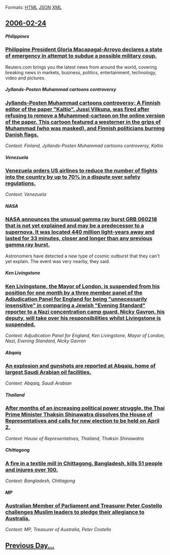 
Formats: [HTML](2006/02/24/index.html)  [JSON](2006/02/24/index.json)  [XML](2006/02/24/index.xml)  

## [2006-02-24](/news/2006/02/24/index.md)

##### Philippines
### [ Philippine President Gloria Macapagal-Arroyo declares a state of emergency in attempt to subdue a possible military coup. ](/news/2006/02/24/philippine-president-gloria-macapagal-arroyo-declares-a-state-of-emergency-in-attempt-to-subdue-a-possible-military-coup.md)
Reuters.com brings you the latest news from around the world, covering breaking news in markets, business, politics, entertainment, technology, video and pictures.

##### Jyllands-Posten Muhammad cartoons controversy
### [ Jyllands-Posten Muhammad cartoons controversy: A Finnish editor of the paper "Kaltio", Jussi Vilkuna, was fired after refusing to remove a Muhammed-cartoon on the online version of the paper. This cartoon featured a westerner in the grips of Muhammad (who was masked), and Finnish politicians burning Danish flags. ](/news/2006/02/24/jyllands-posten-muhammad-cartoons-controversy-a-finnish-editor-of-the-paper-kaltio-jussi-vilkuna-was-fired-after-refusing-to-remove-a.md)
_Context: Finland, Jyllands-Posten Muhammad cartoons controversy, Kaltio_

##### Venezuela
### [ Venezuela orders US airlines to reduce the number of flights into the country by up to 70% in a dispute over safety regulations. ](/news/2006/02/24/venezuela-orders-us-airlines-to-reduce-the-number-of-flights-into-the-country-by-up-to-70-in-a-dispute-over-safety-regulations.md)
_Context: Venezuela_

##### NASA
### [ NASA announces the unusual gamma ray burst GRB 060218 that is not yet explained and may be a predecessor to a supernova. It was located 440 million light-years away and lasted for 33 minutes, closer and longer than any previous gamma ray burst. ](/news/2006/02/24/nasa-announces-the-unusual-gamma-ray-burst-grb-060218-that-is-not-yet-explained-and-may-be-a-predecessor-to-a-supernova-it-was-located-440.md)
Astronomers have detected a new type of cosmic outburst that they can&#039;t yet explain. The event was very nearby, they said.

##### Ken Livingstone
### [ Ken Livingstone, the Mayor of London, is suspended from his position for one month by a three member panel of the Adjudication Panel for England for being "unnecessarily insensitive" in comparing a Jewish "Evening Standard" reporter to a Nazi concentration camp guard. Nicky Gavron, his deputy, will take over his responsibilities whilst Livingstone is suspended. ](/news/2006/02/24/ken-livingstone-the-mayor-of-london-is-suspended-from-his-position-for-one-month-by-a-three-member-panel-of-the-adjudication-panel-for-en.md)
_Context: Adjudication Panel for England, Ken Livingstone, Mayor of London, Nazi, Evening Standard, Nicky Gavron_

##### Abqaiq
### [ An explosion and gunshots are reported at Abqaiq, home of largest Saudi Arabian oil facilities. ](/news/2006/02/24/an-explosion-and-gunshots-are-reported-at-abqaiq-home-of-largest-saudi-arabian-oil-facilities.md)
_Context: Abqaiq, Saudi Arabian_

##### Thailand
### [ After months of an increasing political power struggle, the Thai Prime Minister Thaksin Shinawatra dissolves the House of Representatives and calls for new election to be held on April 2. ](/news/2006/02/24/after-months-of-an-increasing-political-power-struggle-the-thai-prime-minister-thaksin-shinawatra-dissolves-the-house-of-representatives-a.md)
_Context: House of Representatives, Thailand, Thaksin Shinawatra_

##### Chittagong
### [ A fire in a textile mill in Chittagong, Bangladesh, kills 51 people and injures over 100. ](/news/2006/02/24/a-fire-in-a-textile-mill-in-chittagong-bangladesh-kills-51-people-and-injures-over-100.md)
_Context: Bangladesh, Chittagong_

##### MP
### [ Australian Member of Parliament and Treasurer Peter Costello challenges Muslim leaders to pledge their allegiance to Australia. ](/news/2006/02/24/australian-member-of-parliament-and-treasurer-peter-costello-challenges-muslim-leaders-to-pledge-their-allegiance-to-australia.md)
_Context: MP, Treasurer of Australia, Peter Costello_

## [Previous Day...](/news/2006/02/23/index.md)

